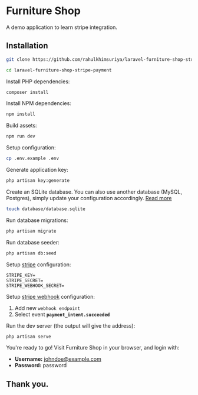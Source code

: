 # Furniture Shop

A demo application to learn stripe integration.

## Installation

```sh
git clone https://github.com/rahulkhimsuriya/laravel-furniture-shop-stripe-payment.git

cd laravel-furniture-shop-stripe-payment
```

Install PHP dependencies:

```sh
composer install
```

Install NPM dependencies:

```sh
npm install
```

Build assets:

```sh
npm run dev
```

Setup configuration:

```sh
cp .env.example .env
```

Generate application key:

```sh
php artisan key:generate
```

Create an SQLite database. You can also use another database (MySQL, Postgres), simply update your configuration accordingly. [Read more](https://laravel.com/docs/8.x/database)

```sh
touch database/database.sqlite
```

Run database migrations:

```sh
php artisan migrate
```

Run database seeder:

```sh
php artisan db:seed
```

Setup [stripe](https://dashboard.stripe.com) configuration:

```dotenv
STRIPE_KEY=
STRIPE_SECRET=
STRIPE_WEBHOOK_SECRET=
```

Setup [stripe webhook](https://stripe.com/docs/connect/webhooks) configuration:

1. Add new `webhook endpoint`
2. Select event **`payment_intent.succeeded`**

Run the dev server (the output will give the address):

```sh
php artisan serve
```

You're ready to go! Visit Furniture Shop in your browser, and login with:

-   **Username:** johndoe@example.com
-   **Password:** password

## Thank you.
